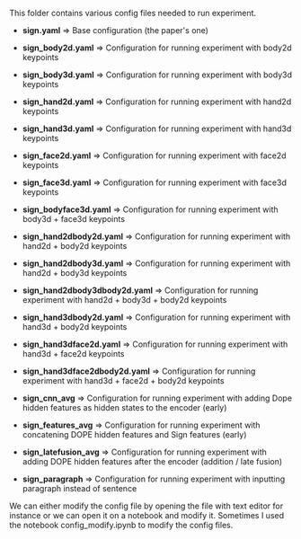 This folder contains various config files needed to run experiment.
- **sign.yaml** => Base configuration (the paper's one)

- **sign_body2d.yaml** => Configuration for running experiment with body2d keypoints

- **sign_body3d.yaml** => Configuration for running experiment with body3d keypoints

- **sign_hand2d.yaml** => Configuration for running experiment with hand2d keypoints

- **sign_hand3d.yaml** => Configuration for running experiment with hand3d keypoints

- **sign_face2d.yaml** => Configuration for running experiment with face2d keypoints

- **sign_face3d.yaml** => Configuration for running experiment with face3d keypoints

- **sign_bodyface3d.yaml** => Configuration for running experiment with body3d + face3d keypoints

- **sign_hand2dbody2d.yaml** => Configuration for running experiment with hand2d + body2d keypoints

- **sign_hand2dbody3d.yaml** => Configuration for running experiment with hand2d + body3d keypoints

- **sign_hand2dbody3dbody2d.yaml** => Configuration for running experiment with hand2d + body3d + body2d keypoints

- **sign_hand3dbody2d.yaml** => Configuration for running experiment with hand3d + body2d keypoints

- **sign_hand3dface2d.yaml** => Configuration for running experiment with hand3d + face2d keypoints

- **sign_hand3dface2dbody2d.yaml** => Configuration for running experiment with hand3d + face2d + body2d keypoints

- **sign_cnn_avg** =>  Configuration for running experiment with adding Dope hidden features as hidden states to the encoder (early)

- **sign_features_avg** => Configuration for running experiment with concatening DOPE hidden features and Sign features (early)

- **sign_latefusion_avg** => Configuration for running experiment with adding DOPE hidden features after the encoder (addition / late fusion)

- **sign_paragraph** => Configuration for running experiment with inputting paragraph instead of sentence

We can either modify the config file by opening the file with text editor for instance or we can open it on a notebook and modify it.
Sometimes I used the notebook config_modify.ipynb to modify the config files.
